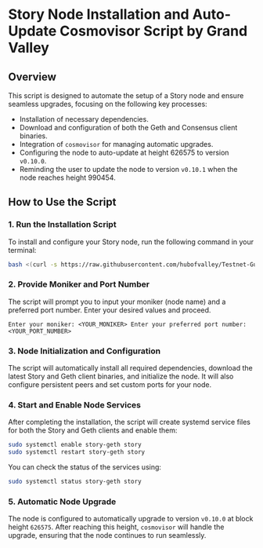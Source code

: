 # Story Node Installation and Auto-Update Cosmovisor Script by Grand Valley

## Overview

This script is designed to automate the setup of a Story node and ensure seamless upgrades, focusing on the following key processes:

- Installation of necessary dependencies.
- Download and configuration of both the Geth and Consensus client binaries.
- Integration of `cosmovisor` for managing automatic upgrades.
- Configuring the node to auto-update at height 626575 to version `v0.10.0`.
- Reminding the user to update the node to version `v0.10.1` when the node reaches height 990454.

## How to Use the Script

### 1. **Run the Installation Script**

To install and configure your Story node, run the following command in your terminal:

```bash
bash <(curl -s https://raw.githubusercontent.com/hubofvalley/Testnet-Guides/main/Story%20Protocol/resources/node-install.sh)
```

### 2. **Provide Moniker and Port Number**

The script will prompt you to input your moniker (node name) and a preferred port number. Enter your desired values and proceed.

`Enter your moniker: <YOUR_MONIKER>
Enter your preferred port number: <YOUR_PORT_NUMBER>`

### 3. Node Initialization and Configuration

The script will automatically install all required dependencies, download the latest Story and Geth client binaries, and initialize the node. It will also configure persistent peers and set custom ports for your node.

### 4. Start and Enable Node Services

After completing the installation, the script will create systemd service files for both the Story and Geth clients and enable them:

```bash
sudo systemctl enable story-geth story
sudo systemctl restart story-geth story
```

You can check the status of the services using:

```bash
sudo systemctl status story-geth story
```

### 5. Automatic Node Upgrade

The node is configured to automatically upgrade to version `v0.10.0` at block height `626575`. After reaching this height, `cosmovisor` will handle the upgrade, ensuring that the node continues to run seamlessly.
